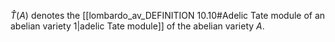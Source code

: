 $\hat{T}(A)$ denotes the [[lombardo_av_DEFINITION 10.10#Adelic Tate module of an abelian variety 1|adelic Tate module]] of the abelian variety $A$.